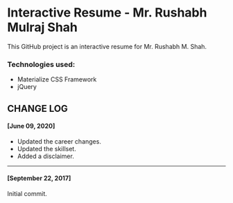 # Interactive Resume - Mr. Rushabh Mulraj Shah

This GitHub project is an interactive resume for Mr. Rushabh M. Shah.

### Technologies used:
- Materialize CSS Framework
- jQuery

## CHANGE LOG

#### [June 09, 2020] 

- Updated the career changes.
- Updated the skillset.
- Added a disclaimer.

<hr />

#### [September 22, 2017] 
Initial commit. 